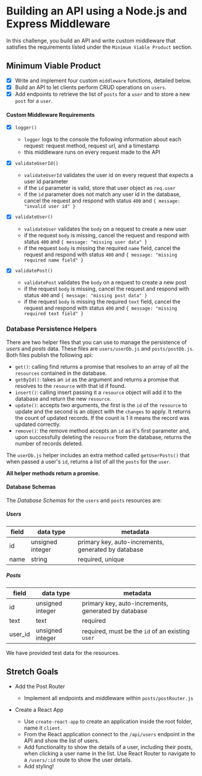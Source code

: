 # Building an API using a Node.js and Express Middleware

In this challenge, you build an API and write custom middleware that satisfies the requirements listed under the `Minimum Viable Product` section.

## Minimum Viable Product

-  [x] Write and implement four custom `middleware` functions, detailed below.
-  [x] Build an API to let clients perform CRUD operations on `users`.
-  [x] Add endpoints to retrieve the list of `posts` for a `user` and to store a new `post` for a `user`.

#### Custom Middleware Requirements

-  [x] `logger()`

   -  `logger` logs to the console the following information about each request: request method, request url, and a timestamp
   -  this middleware runs on every request made to the API

-  [x] `validateUserId()`

   -  `validateUserId` validates the user id on every request that expects a user id parameter
   -  if the `id` parameter is valid, store that user object as `req.user`
   -  if the `id` parameter does not match any user id in the database, cancel the request and respond with status `400` and `{ message: "invalid user id" }`

-  [x] `validateUser()`

   -  `validateUser` validates the `body` on a request to create a new user
   -  if the request `body` is missing, cancel the request and respond with status `400` and `{ message: "missing user data" }`
   -  if the request `body` is missing the required `name` field, cancel the request and respond with status `400` and `{ message: "missing required name field" }`

-  [x] `validatePost()`
   -  `validatePost` validates the `body` on a request to create a new post
   -  if the request `body` is missing, cancel the request and respond with status `400` and `{ message: "missing post data" }`
   -  if the request `body` is missing the required `text` field, cancel the request and respond with status `400` and `{ message: "missing required text field" }`

### Database Persistence Helpers

There are two helper files that you can use to manage the persistence of _users_ and _posts_ data. These files are `users/userDb.js` and `posts/postDb.js`. Both files publish the following api:

-  `get()`: calling find returns a promise that resolves to an array of all the `resources` contained in the database.
-  `getById()`: takes an `id` as the argument and returns a promise that resolves to the `resource` with that id if found.
-  `insert()`: calling insert passing it a `resource` object will add it to the database and return the new `resource`.
-  `update()`: accepts two arguments, the first is the `id` of the `resource` to update and the second is an object with the `changes` to apply. It returns the count of updated records. If the count is 1 it means the record was updated correctly.
-  `remove()`: the remove method accepts an `id` as it's first parameter and, upon successfully deleting the `resource` from the database, returns the number of records deleted.

The `userDb.js` helper includes an extra method called `getUserPosts()` that when passed a user's `id`, returns a list of all the `posts` for the `user`.

**All helper methods return a promise.**

#### Database Schemas

The _Database Schemas_ for the `users` and `posts` resources are:

##### Users

| field | data type        | metadata                                            |
| ----- | ---------------- | --------------------------------------------------- |
| id    | unsigned integer | primary key, auto-increments, generated by database |
| name  | string           | required, unique                                    |

##### Posts

| field   | data type        | metadata                                            |
| ------- | ---------------- | --------------------------------------------------- |
| id      | unsigned integer | primary key, auto-increments, generated by database |
| text    | text             | required                                            |
| user_id | unsigned integer | required, must be the `id` of an existing `user`    |

We have provided test data for the resources.

## Stretch Goals

-  Add the Post Router

   -  Implement all endpoints and middleware within `posts/postRouter.js`

-  Create a React App
   -  Use `create-react-app` to create an application inside the root folder, name it `client`.
   -  From the React application connect to the `/api/users` endpoint in the API and show the list of users.
   -  Add functionality to show the details of a user, including their posts, when clicking a user name in the list. Use React Router to navigate to a `/users/:id` route to show the user details.
   -  Add styling!
